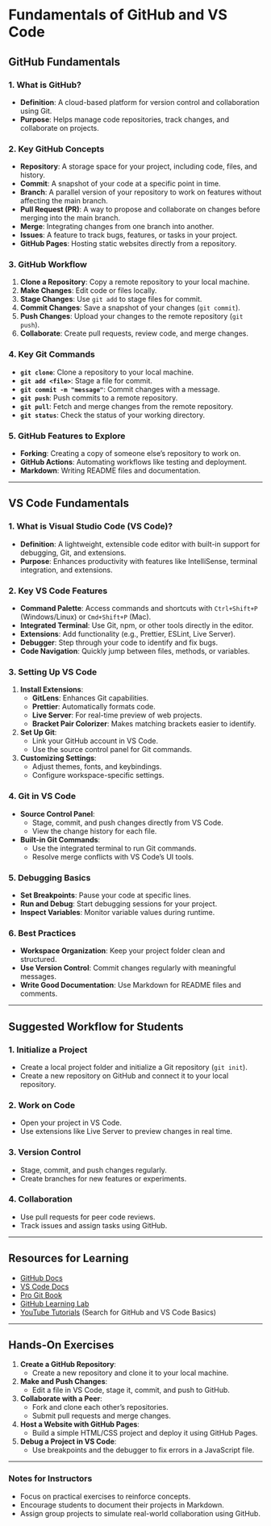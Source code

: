 # Fundamentals of GitHub and VS Code

## GitHub Fundamentals

### 1. What is GitHub?
- **Definition**: A cloud-based platform for version control and collaboration using Git.
- **Purpose**: Helps manage code repositories, track changes, and collaborate on projects.

### 2. Key GitHub Concepts
- **Repository**: A storage space for your project, including code, files, and history.
- **Commit**: A snapshot of your code at a specific point in time.
- **Branch**: A parallel version of your repository to work on features without affecting the main branch.
- **Pull Request (PR)**: A way to propose and collaborate on changes before merging into the main branch.
- **Merge**: Integrating changes from one branch into another.
- **Issues**: A feature to track bugs, features, or tasks in your project.
- **GitHub Pages**: Hosting static websites directly from a repository.

### 3. GitHub Workflow
1. **Clone a Repository**: Copy a remote repository to your local machine.
2. **Make Changes**: Edit code or files locally.
3. **Stage Changes**: Use `git add` to stage files for commit.
4. **Commit Changes**: Save a snapshot of your changes (`git commit`).
5. **Push Changes**: Upload your changes to the remote repository (`git push`).
6. **Collaborate**: Create pull requests, review code, and merge changes.

### 4. Key Git Commands
- **`git clone`**: Clone a repository to your local machine.
- **`git add <file>`**: Stage a file for commit.
- **`git commit -m "message"`**: Commit changes with a message.
- **`git push`**: Push commits to a remote repository.
- **`git pull`**: Fetch and merge changes from the remote repository.
- **`git status`**: Check the status of your working directory.

### 5. GitHub Features to Explore
- **Forking**: Creating a copy of someone else’s repository to work on.
- **GitHub Actions**: Automating workflows like testing and deployment.
- **Markdown**: Writing README files and documentation.

---

## VS Code Fundamentals

### 1. What is Visual Studio Code (VS Code)?
- **Definition**: A lightweight, extensible code editor with built-in support for debugging, Git, and extensions.
- **Purpose**: Enhances productivity with features like IntelliSense, terminal integration, and extensions.

### 2. Key VS Code Features
- **Command Palette**: Access commands and shortcuts with `Ctrl+Shift+P` (Windows/Linux) or `Cmd+Shift+P` (Mac).
- **Integrated Terminal**: Use Git, npm, or other tools directly in the editor.
- **Extensions**: Add functionality (e.g., Prettier, ESLint, Live Server).
- **Debugger**: Step through your code to identify and fix bugs.
- **Code Navigation**: Quickly jump between files, methods, or variables.

### 3. Setting Up VS Code
1. **Install Extensions**:
   - **GitLens**: Enhances Git capabilities.
   - **Prettier**: Automatically formats code.
   - **Live Server**: For real-time preview of web projects.
   - **Bracket Pair Colorizer**: Makes matching brackets easier to identify.
2. **Set Up Git**:
   - Link your GitHub account in VS Code.
   - Use the source control panel for Git commands.
3. **Customizing Settings**:
   - Adjust themes, fonts, and keybindings.
   - Configure workspace-specific settings.

### 4. Git in VS Code
- **Source Control Panel**:
  - Stage, commit, and push changes directly from VS Code.
  - View the change history for each file.
- **Built-in Git Commands**:
  - Use the integrated terminal to run Git commands.
  - Resolve merge conflicts with VS Code’s UI tools.

### 5. Debugging Basics
- **Set Breakpoints**: Pause your code at specific lines.
- **Run and Debug**: Start debugging sessions for your project.
- **Inspect Variables**: Monitor variable values during runtime.

### 6. Best Practices
- **Workspace Organization**: Keep your project folder clean and structured.
- **Use Version Control**: Commit changes regularly with meaningful messages.
- **Write Good Documentation**: Use Markdown for README files and comments.

---

## Suggested Workflow for Students

### 1. Initialize a Project
- Create a local project folder and initialize a Git repository (`git init`).
- Create a new repository on GitHub and connect it to your local repository.

### 2. Work on Code
- Open your project in VS Code.
- Use extensions like Live Server to preview changes in real time.

### 3. Version Control
- Stage, commit, and push changes regularly.
- Create branches for new features or experiments.

### 4. Collaboration
- Use pull requests for peer code reviews.
- Track issues and assign tasks using GitHub.

---

## Resources for Learning
- [GitHub Docs](https://docs.github.com/)
- [VS Code Docs](https://code.visualstudio.com/docs)
- [Pro Git Book](https://git-scm.com/book/en/v2)
- [GitHub Learning Lab](https://lab.github.com/)
- [YouTube Tutorials](https://www.youtube.com/) (Search for GitHub and VS Code Basics)

---

## Hands-On Exercises
1. **Create a GitHub Repository**:
   - Create a new repository and clone it to your local machine.
2. **Make and Push Changes**:
   - Edit a file in VS Code, stage it, commit, and push to GitHub.
3. **Collaborate with a Peer**:
   - Fork and clone each other’s repositories.
   - Submit pull requests and merge changes.
4. **Host a Website with GitHub Pages**:
   - Build a simple HTML/CSS project and deploy it using GitHub Pages.
5. **Debug a Project in VS Code**:
   - Use breakpoints and the debugger to fix errors in a JavaScript file.

---

### Notes for Instructors
- Focus on practical exercises to reinforce concepts.
- Encourage students to document their projects in Markdown.
- Assign group projects to simulate real-world collaboration using GitHub.
